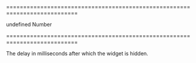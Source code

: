 ===========================================================================
<!--default-->undefined<!--/default-->
<!--type-->Number<!--/type-->
===========================================================================

<!--shortDescription-->
The delay in milliseconds after which the widget is hidden.
<!--/shortDescription-->

<!--fullDescription-->

<!--/fullDescription-->